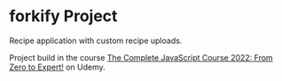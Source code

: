# forkify Project

Recipe application with custom recipe uploads.

Project build in the course [The Complete JavaScript Course 2022: From Zero to Expert!](https://www.udemy.com/course/the-complete-javascript-course/) on Udemy.
